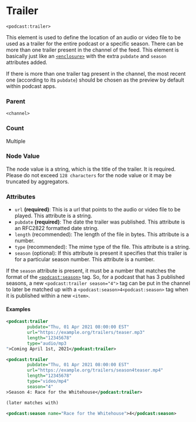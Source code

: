 # Trailer

`<podcast:trailer>`

This element is used to define the location of an audio or video file to be used as a trailer for the entire podcast or a specific season. There can be more than one trailer present in the channel of the feed. This element is basically just like an [`<enclosure>`](https://cyber.harvard.edu/rss/rss.html#ltenclosuregtSubelementOfLtitemgt) with the extra `pubdate` and `season` attributes added.

If there is more than one trailer tag present in the channel, the most recent one (according to its `pubdate`) should be chosen as the preview by default within podcast apps.

### Parent

`<channel>`

### Count

Multiple

### Node Value

The node value is a string, which is the title of the trailer. It is required. Please do not exceed `128 characters` for the node value or it may be truncated by aggregators.

### Attributes

- `url` **(required)**: This is a url that points to the audio or video file to be played. This attribute is a string.
- `pubdate` **(required)**: The date the trailer was published. This attribute is an RFC2822 formatted date string.
- `length` (recommended): The length of the file in bytes. This attribute is a number.
- `type` (recommended): The mime type of the file. This attribute is a string.
- `season` (optional): If this attribute is present it specifies that this trailer is for a particular season number. This attribute is a number.

If the `season` attribute is present, it must be a number that matches the format of the [`<podcast:season>`](season.md) tag. So, for a podcast that has 3 published seasons, a new `<podcast:trailer season="4">` tag can be put in the channel to later be matched up with a `<podcast:season>4<podcast:season>` tag when it is published within a new `<item>`.

#### Examples

```xml
<podcast:trailer
        pubdate="Thu, 01 Apr 2021 08:00:00 EST"
        url="https://example.org/trailers/teaser.mp3"
        length="12345678"
        type="audio/mp3
">Coming April 1st, 2021</podcast:trailer>
```

```xml
<podcast:trailer
        pubdate="Thu, 01 Apr 2021 08:00:00 EST"
        url="https://example.org/trailers/season4teaser.mp4"
        length="12345678"
        type="video/mp4"
        season="4"
>Season 4: Race for the Whitehouse</podcast:trailer>

(later matches with)

<podcast:season name="Race for the Whitehouse">4</podcast:season>
```
